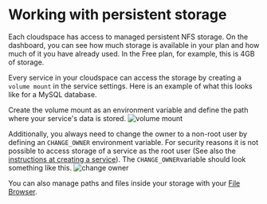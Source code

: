 # Working with persistent storage

Each cloudspace has access to managed persistent NFS storage. On the dashboard, you can see how much storage is available in your plan and how much of it you have already used. In the Free plan, for example, this is 4GB of storage.

Every service in your cloudspace can access the storage by creating a `volume mount` in the service settings. Here is an example of what this looks like for a MySQL database.

Create the volume mount as an environment variable and define the path where your service's data is stored.
![volume mount](https://api.mogenius.com/file/id/baf99668-2cab-4a41-ac60-a90fbe5a311e)

Additionally, you always need to change the owner to a non-root user by defining an `CHANGE_OWNER` environment variable. For security reasons it is not possible to access storage of a service as the root user (See also the [instructions at creating a service](./deploying-services.md#deploy-your-own-code-using-docker)). The `CHANGE_OWNER`variable should look something like this.
![change owner](https://api.mogenius.com/file/id/a3024485-38e4-4d47-9a8e-0485aab46260)

You can also manage paths and files inside your storage with your [File Browser](./../mogenius-platform/file-browser.md).